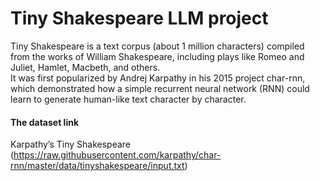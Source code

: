 # Tiny Shakespeare LLM project
Tiny Shakespeare is a text corpus (about 1 million characters) compiled from the works of William Shakespeare, including plays like Romeo and Juliet, Hamlet, Macbeth, and others. </br>
It was first popularized by Andrej Karpathy in his 2015 project char-rnn, which demonstrated how a simple recurrent neural network (RNN) could learn to generate human-like text character by character.


#### The dataset link
Karpathy’s Tiny Shakespeare (https://raw.githubusercontent.com/karpathy/char-rnn/master/data/tinyshakespeare/input.txt)
